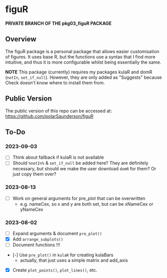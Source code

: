 # figuR

**PRIVATE BRANCH OF THE pkg03_figuR PACKAGE**

## Overview
The figuR package is a personal package that allows easier customisation of figures. 
It uses base R, but the functions use a syntax that I find more intuitive, and thus it is more configurable whilst being essentially the same.

**NOTE** This package (currently) requires my packages kulaR and domR (`notIn`, 
`set_if_null`). However, they are only added as "Suggests" because Check doesn't 
know where to install them from. 

## Public Version
The public version of this repo can be accessed at: 
  https://github.com/polarSaunderson/figuR


## To-Do
### 2023-09-03
- [ ] Think about fallback if kulaR is not available
- [ ] Should `%notIn%` & `set_if_null` be added here? They are definitely 
      necessary, but should we make the user download `domR` for them? Or just 
      copy them over?

### 2023-08-13
- [ ] Work on general arguments for pre_plot that can be overwritten
  - e.g. nameCex, so x and y are both set, but can be xNameCex or yNameCex

### 2023-08-02
- [ ] Expand arguments & document `pre_plot()`
- [X] Add `arrange_subplots()`
- [ ] Document functions !!!
- [-] Use `pre_plot()` in `kulaR` for creating kulaBars
  - actually, that just uses a simple matrix and add_axis
- [X] Create `plot_points()`, `plot_lines()`, etc.
